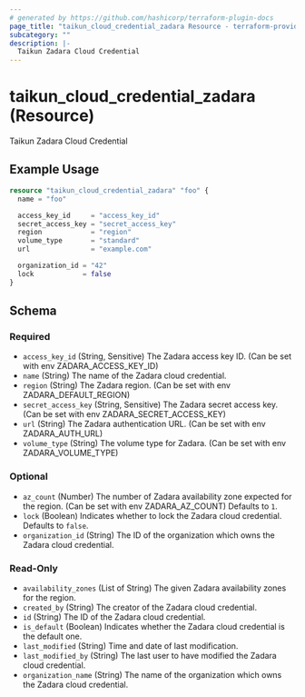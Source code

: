 ```yaml
---
# generated by https://github.com/hashicorp/terraform-plugin-docs
page_title: "taikun_cloud_credential_zadara Resource - terraform-provider-taikun"
subcategory: ""
description: |-
  Taikun Zadara Cloud Credential
---
```


# taikun_cloud_credential_zadara (Resource)

Taikun Zadara Cloud Credential

## Example Usage

```terraform
resource "taikun_cloud_credential_zadara" "foo" {
  name = "foo"

  access_key_id     = "access_key_id"
  secret_access_key = "secret_access_key"
  region            = "region"
  volume_type       = "standard"
  url               = "example.com"

  organization_id = "42"
  lock            = false
}
```

<!-- schema generated by tfplugindocs -->
## Schema

### Required

- `access_key_id` (String, Sensitive) The Zadara access key ID. (Can be set with env ZADARA_ACCESS_KEY_ID)
- `name` (String) The name of the Zadara cloud credential.
- `region` (String) The Zadara region. (Can be set with env ZADARA_DEFAULT_REGION)
- `secret_access_key` (String, Sensitive) The Zadara secret access key. (Can be set with env ZADARA_SECRET_ACCESS_KEY)
- `url` (String) The Zadara authentication URL. (Can be set with env ZADARA_AUTH_URL)
- `volume_type` (String) The volume type for Zadara. (Can be set with env ZADARA_VOLUME_TYPE)

### Optional

- `az_count` (Number) The number of Zadara availability zone expected for the region. (Can be set with env ZADARA_AZ_COUNT) Defaults to `1`.
- `lock` (Boolean) Indicates whether to lock the Zadara cloud credential. Defaults to `false`.
- `organization_id` (String) The ID of the organization which owns the Zadara cloud credential.

### Read-Only

- `availability_zones` (List of String) The given Zadara availability zones for the region.
- `created_by` (String) The creator of the Zadara cloud credential.
- `id` (String) The ID of the Zadara cloud credential.
- `is_default` (Boolean) Indicates whether the Zadara cloud credential is the default one.
- `last_modified` (String) Time and date of last modification.
- `last_modified_by` (String) The last user to have modified the Zadara cloud credential.
- `organization_name` (String) The name of the organization which owns the Zadara cloud credential.
